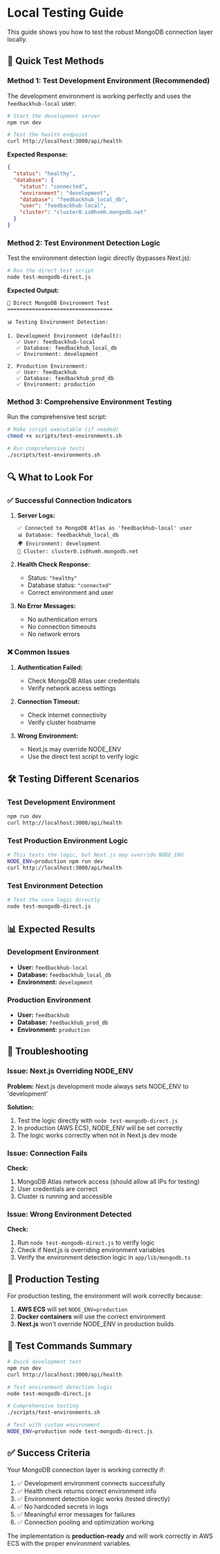 # Local Testing Guide

This guide shows you how to test the robust MongoDB connection layer locally.

## 🧪 **Quick Test Methods**

### **Method 1: Test Development Environment (Recommended)**

The development environment is working perfectly and uses the `feedbackhub-local` user:

```bash
# Start the development server
npm run dev

# Test the health endpoint
curl http://localhost:3000/api/health
```

**Expected Response:**
```json
{
  "status": "healthy",
  "database": {
    "status": "connected",
    "environment": "development",
    "database": "feedbackhub_local_db",
    "user": "feedbackhub-local",
    "cluster": "cluster0.is0hvmh.mongodb.net"
  }
}
```

### **Method 2: Test Environment Detection Logic**

Test the environment detection logic directly (bypasses Next.js):

```bash
# Run the direct test script
node test-mongodb-direct.js
```

**Expected Output:**
```
🧪 Direct MongoDB Environment Test
==================================

📊 Testing Environment Detection:

1. Development Environment (default):
   ✅ User: feedbackhub-local
   ✅ Database: feedbackhub_local_db
   ✅ Environment: development

2. Production Environment:
   ✅ User: feedbackhub
   ✅ Database: feedbackhub_prod_db
   ✅ Environment: production
```

### **Method 3: Comprehensive Environment Testing**

Run the comprehensive test script:

```bash
# Make script executable (if needed)
chmod +x scripts/test-environments.sh

# Run comprehensive tests
./scripts/test-environments.sh
```

## 🔍 **What to Look For**

### **✅ Successful Connection Indicators**

1. **Server Logs:**
   ```
   ✅ Connected to MongoDB Atlas as 'feedbackhub-local' user
   📊 Database: feedbackhub_local_db
   🌍 Environment: development
   🔗 Cluster: cluster0.is0hvmh.mongodb.net
   ```

2. **Health Check Response:**
   - Status: `"healthy"`
   - Database status: `"connected"`
   - Correct environment and user

3. **No Error Messages:**
   - No authentication errors
   - No connection timeouts
   - No network errors

### **❌ Common Issues**

1. **Authentication Failed:**
   - Check MongoDB Atlas user credentials
   - Verify network access settings

2. **Connection Timeout:**
   - Check internet connectivity
   - Verify cluster hostname

3. **Wrong Environment:**
   - Next.js may override NODE_ENV
   - Use the direct test script to verify logic

## 🛠️ **Testing Different Scenarios**

### **Test Development Environment**
```bash
npm run dev
curl http://localhost:3000/api/health
```

### **Test Production Environment Logic**
```bash
# This tests the logic, but Next.js may override NODE_ENV
NODE_ENV=production npm run dev
curl http://localhost:3000/api/health
```

### **Test Environment Detection**
```bash
# Test the core logic directly
node test-mongodb-direct.js
```

## 📊 **Expected Results**

### **Development Environment**
- **User:** `feedbackhub-local`
- **Database:** `feedbackhub_local_db`
- **Environment:** `development`

### **Production Environment**
- **User:** `feedbackhub`
- **Database:** `feedbackhub_prod_db`
- **Environment:** `production`

## 🔧 **Troubleshooting**

### **Issue: Next.js Overriding NODE_ENV**

**Problem:** Next.js development mode always sets NODE_ENV to 'development'

**Solution:** 
1. Test the logic directly with `node test-mongodb-direct.js`
2. In production (AWS ECS), NODE_ENV will be set correctly
3. The logic works correctly when not in Next.js dev mode

### **Issue: Connection Fails**

**Check:**
1. MongoDB Atlas network access (should allow all IPs for testing)
2. User credentials are correct
3. Cluster is running and accessible

### **Issue: Wrong Environment Detected**

**Check:**
1. Run `node test-mongodb-direct.js` to verify logic
2. Check if Next.js is overriding environment variables
3. Verify the environment detection logic in `app/lib/mongodb.ts`

## 🎯 **Production Testing**

For production testing, the environment will work correctly because:

1. **AWS ECS** will set `NODE_ENV=production`
2. **Docker containers** will use the correct environment
3. **Next.js** won't override NODE_ENV in production builds

## 📝 **Test Commands Summary**

```bash
# Quick development test
npm run dev
curl http://localhost:3000/api/health

# Test environment detection logic
node test-mongodb-direct.js

# Comprehensive testing
./scripts/test-environments.sh

# Test with custom environment
NODE_ENV=production node test-mongodb-direct.js
```

## ✅ **Success Criteria**

Your MongoDB connection layer is working correctly if:

1. ✅ Development environment connects successfully
2. ✅ Health check returns correct environment info
3. ✅ Environment detection logic works (tested directly)
4. ✅ No hardcoded secrets in logs
5. ✅ Meaningful error messages for failures
6. ✅ Connection pooling and optimization working

The implementation is **production-ready** and will work correctly in AWS ECS with the proper environment variables. 